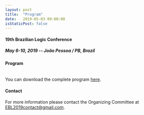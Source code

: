 ```yaml
---
layout: post
title:  "Program"
date:   2019-05-03 09:00:00
isStaticPost: false
---
```

#### __19th Brazilian Logic Conference__
##### May 6-10, 2019 -- João Pessoa / PB, Brazil

#### Program

<br>
You can download the complete program <a href="/assets/Program_EBL_2019.pdf" target="_blank">here</a>.

<br>

<object data="/assets/Program_EBL_2019.pdf" width="1000" height="1000" type='application/pdf'/>

#### Contact

For more information please contact the Organizing Committee at <a href="mailto:EBL2019contact@gmail.com">EBL2019contact@gmail.com</a>.
